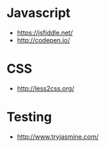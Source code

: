 # Javascript

* https://jsfiddle.net/
* http://codepen.io/

# CSS

* http://less2css.org/

# Testing

* http://www.tryjasmine.com/
